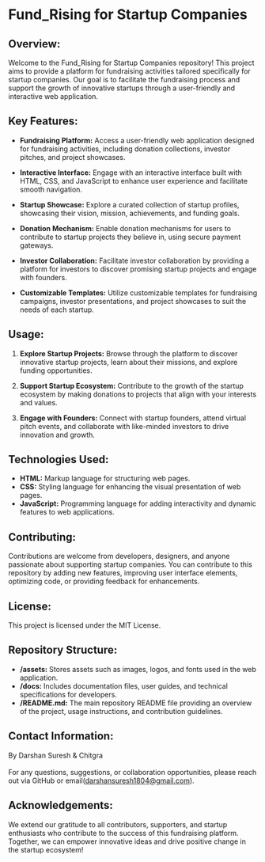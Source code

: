 # Fund_Rising for Startup Companies

## Overview:
Welcome to the Fund_Rising for Startup Companies repository! This project aims to provide a platform for fundraising activities tailored specifically for startup companies. Our goal is to facilitate the fundraising process and support the growth of innovative startups through a user-friendly and interactive web application.

## Key Features:

- **Fundraising Platform:** Access a user-friendly web application designed for fundraising activities, including donation collections, investor pitches, and project showcases.

- **Interactive Interface:** Engage with an interactive interface built with HTML, CSS, and JavaScript to enhance user experience and facilitate smooth navigation.

- **Startup Showcase:** Explore a curated collection of startup profiles, showcasing their vision, mission, achievements, and funding goals.

- **Donation Mechanism:** Enable donation mechanisms for users to contribute to startup projects they believe in, using secure payment gateways.

- **Investor Collaboration:** Facilitate investor collaboration by providing a platform for investors to discover promising startup projects and engage with founders.

- **Customizable Templates:** Utilize customizable templates for fundraising campaigns, investor presentations, and project showcases to suit the needs of each startup.

## Usage:

1. **Explore Startup Projects:** Browse through the platform to discover innovative startup projects, learn about their missions, and explore funding opportunities.

2. **Support Startup Ecosystem:** Contribute to the growth of the startup ecosystem by making donations to projects that align with your interests and values.

3. **Engage with Founders:** Connect with startup founders, attend virtual pitch events, and collaborate with like-minded investors to drive innovation and growth.

## Technologies Used:

- **HTML:** Markup language for structuring web pages.
- **CSS:** Styling language for enhancing the visual presentation of web pages.
- **JavaScript:** Programming language for adding interactivity and dynamic features to web applications.

## Contributing:

Contributions are welcome from developers, designers, and anyone passionate about supporting startup companies. You can contribute to this repository by adding new features, improving user interface elements, optimizing code, or providing feedback for enhancements.

## License:

This project is licensed under the MIT License.

## Repository Structure:

- **/assets:** Stores assets such as images, logos, and fonts used in the web application.
- **/docs:** Includes documentation files, user guides, and technical specifications for developers.
- **/README.md:** The main repository README file providing an overview of the project, usage instructions, and contribution guidelines.

## Contact Information:

By Darshan Suresh & Chitgra <br></br>
For any questions, suggestions, or collaboration opportunities, please reach out via GitHub or email(darshansuresh1804@gmail.com).

## Acknowledgements:

We extend our gratitude to all contributors, supporters, and startup enthusiasts who contribute to the success of this fundraising platform. Together, we can empower innovative ideas and drive positive change in the startup ecosystem!
